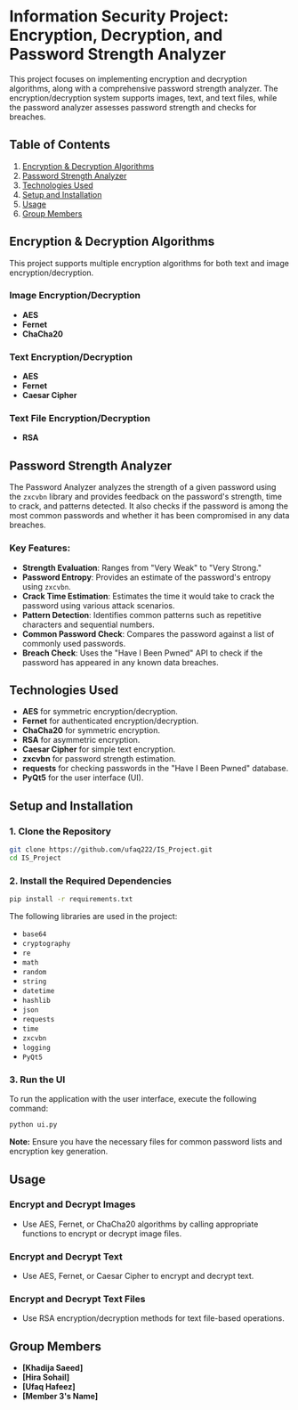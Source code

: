 # Information Security Project: Encryption, Decryption, and Password Strength Analyzer

This project focuses on implementing encryption and decryption algorithms, along with a comprehensive password strength analyzer. The encryption/decryption system supports images, text, and text files, while the password analyzer assesses password strength and checks for breaches.

## Table of Contents
1. [Encryption & Decryption Algorithms](#encryption--decryption-algorithms)
2. [Password Strength Analyzer](#password-strength-analyzer)
3. [Technologies Used](#technologies-used)
4. [Setup and Installation](#setup-and-installation)
5. [Usage](#usage)
6. [Group Members](#group-members)

## Encryption & Decryption Algorithms

This project supports multiple encryption algorithms for both text and image encryption/decryption.

### Image Encryption/Decryption
- **AES**
- **Fernet**
- **ChaCha20**

### Text Encryption/Decryption
- **AES**
- **Fernet**
- **Caesar Cipher**

### Text File Encryption/Decryption
- **RSA**

## Password Strength Analyzer

The Password Analyzer analyzes the strength of a given password using the `zxcvbn` library and provides feedback on the password's strength, time to crack, and patterns detected. It also checks if the password is among the most common passwords and whether it has been compromised in any data breaches.

### Key Features:
- **Strength Evaluation**: Ranges from "Very Weak" to "Very Strong."
- **Password Entropy**: Provides an estimate of the password's entropy using `zxcvbn`.
- **Crack Time Estimation**: Estimates the time it would take to crack the password using various attack scenarios.
- **Pattern Detection**: Identifies common patterns such as repetitive characters and sequential numbers.
- **Common Password Check**: Compares the password against a list of commonly used passwords.
- **Breach Check**: Uses the "Have I Been Pwned" API to check if the password has appeared in any known data breaches.

## Technologies Used
- **AES** for symmetric encryption/decryption.
- **Fernet** for authenticated encryption/decryption.
- **ChaCha20** for symmetric encryption.
- **RSA** for asymmetric encryption.
- **Caesar Cipher** for simple text encryption.
- **zxcvbn** for password strength estimation.
- **requests** for checking passwords in the "Have I Been Pwned" database.
- **PyQt5** for the user interface (UI).

## Setup and Installation

### 1. Clone the Repository
```bash
git clone https://github.com/ufaq222/IS_Project.git
cd IS_Project
```

### 2. Install the Required Dependencies
```bash
pip install -r requirements.txt
```

The following libraries are used in the project:
- `base64`
- `cryptography`
- `re`
- `math`
- `random`
- `string`
- `datetime`
- `hashlib`
- `json`
- `requests`
- `time`
- `zxcvbn`
- `logging`
- `PyQt5`

### 3. Run the UI
To run the application with the user interface, execute the following command:
```bash
python ui.py
```

**Note:** Ensure you have the necessary files for common password lists and encryption key generation.

## Usage

### Encrypt and Decrypt Images
- Use AES, Fernet, or ChaCha20 algorithms by calling appropriate functions to encrypt or decrypt image files.

### Encrypt and Decrypt Text
- Use AES, Fernet, or Caesar Cipher to encrypt and decrypt text.

### Encrypt and Decrypt Text Files
- Use RSA encryption/decryption methods for text file-based operations.

## Group Members
- **[Khadija Saeed]** 
- **[Hira Sohail]** 
- **[Ufaq Hafeez]** 
- **[Member 3's Name]** 
